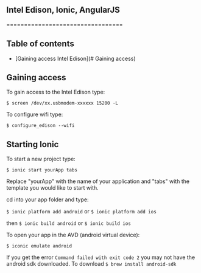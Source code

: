 ## Intel Edison, Ionic, AngularJS
=================================

## Table of contents

* [Gaining access Intel Edison](# Gaining access)

## Gaining access

To gain access to the Intel Edison type:

```$ screen /dev/xx.usbmodem-xxxxxx 15200 -L```

To configure wifi type:

```$ configure_edison --wifi```



## Starting Ionic

To start a new project type:

```$ ionic start yourApp tabs```

Replace "yourApp" with the name of your application and "tabs" with the template you would like to start with.

cd into your app folder and type:

```$ ionic platform add android``` or ```$ ionic platform add ios```

then ```$ ionic build android``` or ```$ ionic build ios```

To open your app in the AVD (android virtual device):

```$ iconic emulate android```

If you get the error ```Command failed with exit code 2``` you may not have the android sdk downloaded.
To download ```$ brew install android-sdk```
